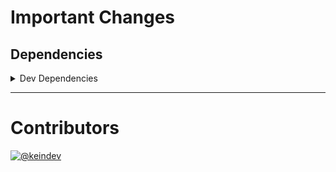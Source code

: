 # Important Changes

## Dependencies

<details>
<summary>Dev Dependencies</summary>

- Changed **[@tagproject/base-shared-config](https://www.npmjs.com/package/@tagproject/base-shared-config)** from `^3.3.2` to `^3.3.4`
- Changed **[changelog-guru](https://www.npmjs.com/package/changelog-guru)** from `^4.0.6` to `^4.0.8`

</details>

---

# Contributors

[![@keindev](https://avatars.githubusercontent.com/u/4527292?v=4&s=40)](https://github.com/keindev)
